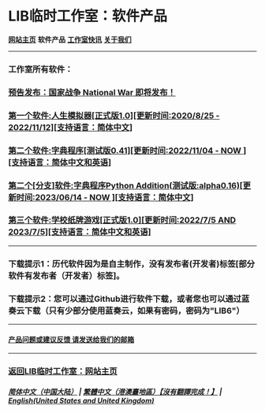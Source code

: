 # LIB临时工作室：软件产品
**[网站主页](index)** **软件产品** **[工作室快讯](News)** **[关于我们](About_us)**

------------

### 工作室所有软件：

### [预告发布：国家战争 National War 即将发布！](National_War_preview)
### [第一个软件:人生模拟器[正式版1.0][更新时间:2020/8/25 - 2022/11/12][支持语言：简体中文]](Life_Simulator)
### [第二个软件:字典程序[测试版0.41][更新时间:2022/11/04 - NOW ][支持语言：简体中文和英语]](Chinese_dictionary)
### [第二个[分支]软件:字典程序Python Addition(测试版:alpha0.16)[更新时间:2023/06/14 - NOW ][支持语言：简体中文]](Chinese_dictionary_Python)
### [第三个软件:学校纸牌游戏[正式版1.0][更新时间:2022/7/5 AND 2023/7/5][支持语言：简体中文和英语]](LAS_solitaire_game)
------------

### 下载提示1：历代软件因为是自主制作，没有发布者(开发者)标签[部分软件有发布者（开发者）标签]。
### 下载提示2：您可以通过Github进行软件下载，或者您也可以通过蓝奏云下载（只有少部分使用蓝奏云，如果有密码，密码为"LIB6"）
------------
#### [产品问题或建议反馈 请发送给我们的邮箱](mailto:LIB_Provisional_Studio@outlook.com)
------------
### [返回LIB临时工作室：网站主页](index)
##### [简体中文（中国大陆）](Software) | [繁體中文（港澳臺地區）【沒有翻譯完成！】](tc/Software) | **[English(United States and United Kingdom)](en/Software)**
